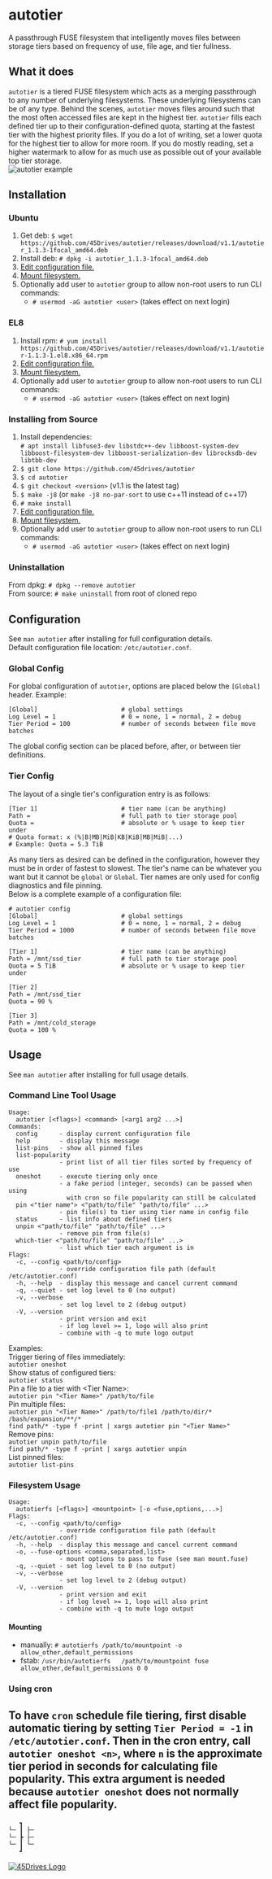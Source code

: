 # autotier
A passthrough FUSE filesystem that intelligently moves files between storage tiers based on frequency of use, file age, and tier fullness.

## What it does
`autotier` is a tiered FUSE filesystem which acts as a merging passthrough to any number of underlying filesystems. These underlying filesystems can be of any type. Behind the scenes, `autotier` moves files around such that the most often accessed files are kept in the highest tier. `autotier` fills each defined tier up to their configuration-defined quota, starting at the fastest tier with the highest priority files. If you do a lot of writing, set a lower quota for the highest tier to allow for more room. If you do mostly reading, set a higher watermark to allow for as much use as possible out of your available top tier storage.  
![autotier example](doc/mounted_fs_status.png)

## Installation
### Ubuntu
1. Get deb: `$ wget https://github.com/45Drives/autotier/releases/download/v1.1/autotier_1.1.3-1focal_amd64.deb`
1. Install deb: `# dpkg -i autotier_1.1.3-1focal_amd64.deb`
1. [Edit configuration file.](#configuration)
1. [Mount filesystem.](#mounting)
1. Optionally add user to `autotier` group to allow non-root users to run CLI commands:
	* `# usermod -aG autotier <user>` (takes effect on next login)

### EL8
1. Install rpm: `# yum install https://github.com/45Drives/autotier/releases/download/v1.1/autotier-1.1.3-1.el8.x86_64.rpm`
1. [Edit configuration file.](#configuration)
1. [Mount filesystem.](#mounting)
1. Optionally add user to `autotier` group to allow non-root users to run CLI commands:
	* `# usermod -aG autotier <user>` (takes effect on next login)

### Installing from Source
1. Install dependencies:  
	```# apt install libfuse3-dev libstdc++-dev libboost-system-dev libboost-filesystem-dev libboost-serialization-dev librocksdb-dev libtbb-dev```
1. `$ git clone https://github.com/45drives/autotier`
1. `$ cd autotier`
1. `$ git checkout <version>` (v1.1 is the latest tag)
1. `$ make -j8` (or `make -j8 no-par-sort` to use c++11 instead of c++17)
1. `# make install`
1. [Edit configuration file.](#configuration)
1. [Mount filesystem.](#mounting)
1. Optionally add user to `autotier` group to allow non-root users to run CLI commands:
	* `# usermod -aG autotier <user>` (takes effect on next login)

### Uninstallation
From dpkg: `# dpkg --remove autotier`  
From source: `# make uninstall` from root of cloned repo

## Configuration
See `man autotier` after installing for full configuration details.  
Default configuration file location: `/etc/autotier.conf`.
### Global Config
For global configuration of `autotier`, options are placed below the `[Global]` header. Example:
```
[Global]                       # global settings
Log Level = 1                  # 0 = none, 1 = normal, 2 = debug
Tier Period = 100              # number of seconds between file move batches
```
The global config section can be placed before, after, or between tier definitions.
### Tier Config
The layout of a single tier's configuration entry is as follows:
```
[Tier 1]                       # tier name (can be anything)
Path =                         # full path to tier storage pool
Quota =                        # absolute or % usage to keep tier under
# Quota format: x (%|B|MB|MiB|KB|KiB|MB|MiB|...)
# Example: Quota = 5.3 TiB
```
As many tiers as desired can be defined in the configuration, however they must be in order of fastest to slowest. The tier's name can be whatever you want but it cannot be `global` or `Global`. Tier names are only used for config diagnostics and file pinning.  
Below is a complete example of a configuration file:
```
# autotier config
[Global]                       # global settings
Log Level = 1                  # 0 = none, 1 = normal, 2 = debug
Tier Period = 1000             # number of seconds between file move batches

[Tier 1]                       # tier name (can be anything)
Path = /mnt/ssd_tier           # full path to tier storage pool
Quota = 5 TiB                  # absolute or % usage to keep tier under

[Tier 2]
Path = /mnt/ssd_tier
Quota = 90 %

[Tier 3]
Path = /mnt/cold_storage
Quota = 100 %
```

## Usage
See `man autotier` after installing for full usage details.
### Command Line Tool Usage
```
Usage:
  autotier [<flags>] <command> [<arg1 arg2 ...>]
Commands:
  config      - display current configuration file
  help        - display this message
  list-pins   - show all pinned files
  list-popularity
              - print list of all tier files sorted by frequency of use
  oneshot     - execute tiering only once
              - a fake period (integer, seconds) can be passed when using
                with cron so file popularity can still be calculated
  pin <"tier name"> <"path/to/file" "path/to/file" ...>
              - pin file(s) to tier using tier name in config file
  status      - list info about defined tiers
  unpin <"path/to/file" "path/to/file" ...>
              - remove pin from file(s)
  which-tier <"path/to/file" "path/to/file" ...>
              - list which tier each argument is in
Flags:
  -c, --config <path/to/config>
              - override configuration file path (default /etc/autotier.conf)
  -h, --help  - display this message and cancel current command
  -q, --quiet - set log level to 0 (no output)
  -v, --verbose
              - set log level to 2 (debug output)
  -V, --version
              - print version and exit
              - if log level >= 1, logo will also print
              - combine with -q to mute logo output
```
Examples:  
Trigger tiering of files immediately:  
`autotier oneshot`  
Show status of configured tiers:  
`autotier status`  
Pin a file to a tier with \<Tier Name\>:  
`autotier pin "<Tier Name>" /path/to/file`  
Pin multiple files:  
`autotier pin "<Tier Name>" /path/to/file1 /path/to/dir/* /bash/expansion/**/*`  
`find path/* -type f -print | xargs autotier pin "<Tier Name>"`  
Remove pins:  
`autotier unpin path/to/file`  
`find path/* -type f -print | xargs autotier unpin`  
List pinned files:  
`autotier list-pins`

### Filesystem Usage
```
Usage:
  autotierfs [<flags>] <mountpoint> [-o <fuse,options,...>]
Flags:
  -c, --config <path/to/config>
              - override configuration file path (default /etc/autotier.conf)
  -h, --help  - display this message and cancel current command
  -o, --fuse-options <comma,separated,list>
              - mount options to pass to fuse (see man mount.fuse)
  -q, --quiet - set log level to 0 (no output)
  -v, --verbose
              - set log level to 2 (debug output)
  -V, --version
              - print version and exit
              - if log level >= 1, logo will also print
              - combine with -q to mute logo output
```
#### Mounting
* manually: `# autotierfs /path/to/mountpoint -o allow_other,default_permissions`
* fstab: `/usr/bin/autotierfs	/path/to/mountpoint	fuse	allow_other,default_permissions 0 0`
### Using cron
To have `cron` schedule file tiering, first disable automatic tiering by setting `Tier Period = -1` in `/etc/autotier.conf`.
Then in the cron entry, call `autotier oneshot <n>`, where `n` is the approximate tier period in seconds for calculating file popularity. This extra argument is needed because `autotier oneshot` does not normally affect file popularity.
---
```
   ┓
└─ ┃ ├─
└─ ┣ ├─
└─ ┃ └─
   ┛
```
[![45Drives Logo](https://www.45drives.com/img/45-drives-brand.png)](https://www.45drives.com)
